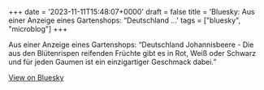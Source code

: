+++
date = '2023-11-11T15:48:07+0000'
draft = false
title = 'Bluesky: Aus einer Anzeige eines Gartenshops: “Deutschland ...'
tags = ["bluesky", "microblog"]
+++

Aus einer Anzeige eines Gartenshops: “Deutschland Johannisbeere - Die aus den Blütenrispen reifenden Früchte gibt es in Rot, Weiß oder Schwarz und für jeden Gaumen ist ein einzigartiger Geschmack dabei.”

[View on Bluesky](https://bsky.app/profile/furukama.bsky.social/post/3kdwdijke6l2z)